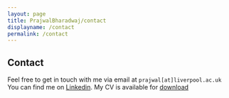 ```yaml
---
layout: page
title: PrajwalBharadwaj/contact
displayname: /contact
permalink: /contact
---
```


## Contact

Feel free to get in touch with me via email at `prajwal[at]liverpool.ac.uk` <br>
You can find me on <a href='https://www.linkedin.com/in/bharadwajprajwal/' target='_blank'>Linkedin</a>. My CV is available for <a href='assets/cv-pvb.pdf' download>download</a>
